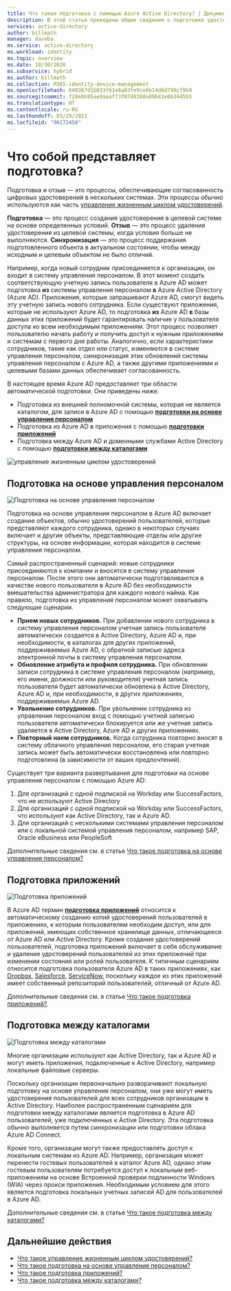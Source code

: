 ```yaml
---
title: Что такое подготовка с помощью Azure Active Directory? | Документы Майкрософт
description: В этой статье приведены общие сведения о подготовке удостоверений и сценариях ILM.
services: active-directory
author: billmath
manager: daveba
ms.service: active-directory
ms.workload: identity
ms.topic: overview
ms.date: 10/30/2020
ms.subservice: hybrid
ms.author: billmath
ms.collection: M365-identity-device-management
ms.openlocfilehash: 640367d1b833f61e8a83fe9ce6b14d6d799cf9b9
ms.sourcegitcommit: f28ebb95ae9aaaff3f87d8388a09b41e0b3445b5
ms.translationtype: HT
ms.contentlocale: ru-RU
ms.lasthandoff: 03/29/2021
ms.locfileid: "96172458"
---
```

# <a name="what-is-provisioning"></a>Что собой представляет подготовка?

Подготовка и отзыв — это процессы, обеспечивающие согласованность цифровых удостоверений в нескольких системах.  Эти процессы обычно используются как часть [управления жизненным циклом удостоверений](what-is-identity-lifecycle-management.md).

**Подготовка** — это процесс создания удостоверения в целевой системе на основе определенных условий.  **Отзыв** — это процесс удаления удостоверения из целевой системы, когда условия больше не выполняются. **Синхронизация** — это процесс поддержания подготовленного объекта в актуальном состоянии, чтобы между исходным и целевым объектом не было отличий.

Например, когда новый сотрудник присоединяется к организации, он входит в систему управления персоналом.  В этот момент создать соответствующую учетную запись пользователя в Azure AD может подготовка **из** системы управления персоналом **в** Azure Active Directory (Azure AD). Приложения, которые запрашивают Azure AD, смогут видеть эту учетную запись нового сотрудника.  Если существуют приложения, которые не используют Azure AD, то подготовка **из** Azure AD **в** базы данных этих приложений будет гарантировать наличие у пользователя доступа ко всем необходимым приложениям.  Этот процесс позволяет пользователю начать работу и получить доступ к нужным приложениям и системам с первого дня работы.  Аналогично, если характеристики сотрудников, такие как отдел или статус, изменяются в системе управления персоналом, синхронизация этих обновлений системы управления персоналом с Azure AD, а также другими приложениями и целевыми базами данных обеспечивает согласованность.

В настоящее время Azure AD предоставляет три области автоматической подготовки.  Они приведены ниже.  

- Подготовка из внешней полномочной системы, которая не является каталогом, для записи в Azure AD с помощью **[подготовки на основе управления персоналом](#hr-driven-provisioning)**  
- Подготовка из Azure AD в приложения с помощью **[подготовки приложений](#app-provisioning)**  
- Подготовка между Azure AD и доменными службами Active Directory с помощью **[подготовки между каталогами](#inter-directory-provisioning)** 

![управление жизненным циклом удостоверений](media/what-is-provisioning/provisioning.png)

## <a name="hr-driven-provisioning"></a>Подготовка на основе управления персоналом

![Подготовка на основе управления персоналом](media/what-is-provisioning/cloud-2a.png)

Подготовка на основе управления персоналом в Azure AD включает создание объектов, обычно удостоверений пользователей, которые представляют каждого сотрудника, однако в некоторых случаях включает и другие объекты, представляющие отделы или другие структуры, на основе информации, которая находится в системе управления персоналом.  

Самый распространенный сценарий: новые сотрудники присоединяются к компании и вносятся в систему управления персоналом.  После этого они автоматически подготавливаются в качестве нового пользователя в Azure AD без необходимости вмешательства администратора для каждого нового найма.  Как правило, подготовка из управления персоналом может охватывать следующие сценарии.

- **Прием новых сотрудников.** При добавлении нового сотрудника в систему управления персоналом учетная запись пользователя автоматически создается в Active Directory, Azure AD и, при необходимости, в каталогах для других приложений, поддерживаемых Azure AD, с обратной записью адреса электронной почты в систему управления персоналом.
- **Обновление атрибута и профиля сотрудника.** При обновлении записи сотрудника в системе управления персоналом (например, его имени, должности или руководителя) учетная запись пользователя будет автоматически обновлена в Active Directory, Azure AD и, при необходимости, в других приложениях, поддерживаемых Azure AD.
- **Увольнение сотрудников.** При увольнении сотрудника из управления персоналом вход с помощью учетной записью пользователя автоматически блокируется или же учетная запись удаляется в Active Directory, Azure AD и других приложениях.
- **Повторный наем сотрудников.** Когда сотрудника повторно вносят в систему облачного управления персоналом, его старая учетная запись может быть автоматически восстановлена или повторно подготовлена (в зависимости от ваших предпочтений).

Существует три варианта развертывания для подготовки на основе управления персоналом с помощью Azure AD:

1. Для организаций с одной подпиской на Workday или SuccessFactors, что не используют Active Directory
1. Для организаций с одной подпиской на Workday или SuccessFactors, что используют как Active Directory, так и Azure AD.
1. Для организаций с несколькими системами управления персоналом или с локальной системой управления персоналом, например SAP, Oracle eBusiness или PeopleSoft

Дополнительные сведения см. в статье [Что такое подготовка на основе управления персоналом?](what-is-hr-driven-provisioning.md)

## <a name="app-provisioning"></a>Подготовка приложений

![Подготовка приложений](media/what-is-provisioning/cloud-3b.png)

В Azure AD термин **[подготовка приложений](../app-provisioning/user-provisioning.md)** относится к автоматическому созданию копий удостоверений пользователей в приложениях, к которым пользователям необходим доступ, или для приложений, имеющих собственное хранилище данных, отличающееся от Azure AD или Active Directory. Кроме создания удостоверений пользователей, подготовка приложений включает в себя обслуживание и удаление удостоверений пользователей из этих приложений при изменении состояния или ролей пользователя. К типичным сценариям относится подготовка пользователя Azure AD в таких приложениях, как [Dropbox](../saas-apps/dropboxforbusiness-provisioning-tutorial.md), [Salesforce](../saas-apps/salesforce-provisioning-tutorial.md), [ServiceNow](../saas-apps/servicenow-provisioning-tutorial.md), поскольку каждое из этих приложений имеет собственный репозиторий пользователей, отличный от Azure AD.

Дополнительные сведения см. в статье [Что такое подготовка приложений?](what-is-app-provisioning.md).

## <a name="inter-directory-provisioning"></a>Подготовка между каталогами

![Подготовка между каталогами](media/what-is-provisioning/cloud-4a.png)

Многие организации используют как Active Directory, так и Azure AD и могут иметь приложения, подключенные к Active Directory, например локальные файловые серверы.

Поскольку организации первоначально разворачивают локальную подготовку на основе управления персоналом, они уже могут иметь удостоверения пользователей для всех сотрудников организации в Active Directory.   Наиболее распространенным сценарием для подготовки между каталогами является подготовка в Azure AD пользователей, уже подключенных к Active Directory.  Эта подготовка обычно выполняется путем синхронизации или подготовки облака Azure AD Connect. 

Кроме того, организации могут также предоставлять доступ к локальным системам из Azure AD.  Например, организация может перенести гостевых пользователей в каталог Azure AD, однако этим гостевым пользователям потребуется доступ к локальным веб-приложениям на основе Встроенной проверки подлинности Windows (WIA) через прокси приложения.  Необходимым условием для этого является подготовка локальных учетных записей AD для пользователей в Azure AD.

Дополнительные сведения см. в статье [Что такое подготовка между каталогами?](what-is-inter-directory-provisioning.md)

 
## <a name="next-steps"></a>Дальнейшие действия 
- [Что такое управление жизненным циклом удостоверений?](what-is-identity-lifecycle-management.md)
- [Что такое подготовка на основе управления персоналом?](what-is-hr-driven-provisioning.md)
- [Что такое подготовка приложений?](what-is-app-provisioning.md)
- [Что такое подготовка между каталогами?](what-is-inter-directory-provisioning.md)